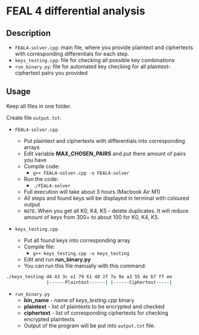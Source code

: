 # FEAL 4 differential analysis

## Description

- `FEAL4-solver.cpp`: main file, where you provide plaintext and ciphertexts with corresponding differentials for each step.
- `keys_testing.cpp`: file for checking all possible key combinations
- `run_binary.py`: file for automated key checking for all plaintext-ciphertext pairs you provided

## Usage

Keep all files in one folder.

Create file `output.txt`.

- `FEAL4-solver.cpp`
  - Put plaintext and ciphertexts with differentials into corresponding arrays
  - Edit variable **MAX_CHOSEN_PAIRS** and put there amount of pairs you have
  - Compile code:
    -  `g++ FEAL4-solver.cpp -o FEAL4-solver`
  -  Run the code:
     -  `./FEAL4-solver`
  -  Full execution will take about 3 hours (Macbook Air M1)
  -  All steps and found keys will be displayed in terminal with coloured output
  -  `NOTE`: When you get all K0, K4, K5 - delete duplicates. It will reduce amount of keys from 300+ to about 100 for K0, K4, K5.


- `keys_testing.cpp`
  - Put all found keys into corresponding array
  - Compile file:
    - `g++ keys_testing.cpp -o keys_testing`
  - Edit and run **run_binary.py**
  - You can run this file manually with this command:
```sh
./keys_testing d4 43 3c e1 79 61 48 2f 7a 9a a3 55 4e b7 ff ee
               |------Plaintext------| |------Ciphertext-----|
```

- `run_binary.py`
  - **bin_name** - name of *keys_testing.cpp* binary
  - **plaintext** - list of plaintexts to be encrypted and checked
  - **ciphertext** - list of corresponding ciphertexts for checking encrypted plaintexts
  - Output of the program will be put into `output.txt` file.